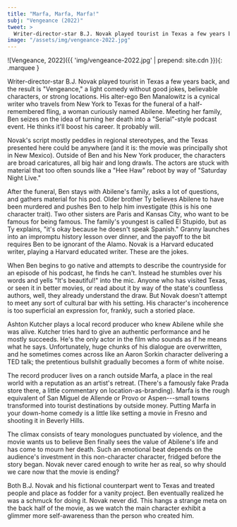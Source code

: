 ```yaml
---
title: "Marfa, Marfa, Marfa!"
subj: "Vengeance (2022)"
tweet: >
  Writer-director-star B.J. Novak played tourist in Texas a few years back and "Vengeance" is the result.
image: "/assets/img/vengeance-2022.jpg"
---
```


![Vengeance, 2022]({{ 'img/vengeance-2022.jpg' | prepend: site.cdn }}){: .marquee }

Writer-director-star B.J. Novak played tourist in Texas a few years back, and the result is "Vengeance," a light comedy without good jokes, believable characters, or strong locations. His alter-ego Ben Manalowitz is a cynical writer who travels from New York to Texas for the funeral of a half-remembered fling, a woman curiously named Abilene. Meeting her family, Ben seizes on the idea of turning her death into a "Serial"-style podcast event. He thinks it'll boost his career. It probably will.

Novak's script mostly peddles in regional stereotypes, and the Texas presented here could be anywhere (and it is: the movie was principally shot in New Mexico). Outside of Ben and his New York producer, the characters are broad caricatures, all big hair and long drawls. The actors are stuck with material that too often sounds like a "Hee Haw" reboot by way of "Saturday Night Live." 

After the funeral, Ben stays with Abilene's family, asks a lot of questions, and gathers material for his pod. Older brother Ty believes Abilene to have been murdered and pushes Ben to help him investigate (this is his one character trait). Two other sisters are Paris and Kansas City, who want to be famous for being famous. The family's youngest is called El Stupido, but as Ty explains, "it's okay because he doesn't speak Spanish." Granny launches into an impromptu history lesson over dinner, and the payoff to the bit requires Ben to be ignorant of the Alamo. Novak is a Harvard educated writer, playing a Harvard educated writer. These are the jokes.

When Ben begins to go native and attempts to describe the countryside for an episode of his podcast, he finds he can't. Instead he stumbles over his words and yells "It's beautiful!" into the mic. Anyone who has visited Texas, or seen it in better movies, or read about it by way of the state's countless authors, well, they already understand the draw. But Novak doesn't attempt to meet any sort of cultural bar with his setting. His character's incoherence is too superficial an expression for, frankly, such a storied place.

Ashton Kutcher plays a local record producer who knew Abilene while she was alive. Kutcher tries hard to give an authentic performance and he mostly succeeds. He's the only actor in the film who sounds as if he means what he says. Unfortunately, huge chunks of his dialogue are overwritten, and he sometimes comes across like an Aaron Sorkin character delivering a TED talk; the pretentious bullshit gradually becomes a form of white noise.

The record producer lives on a ranch outside Marfa, a place in the real world with a reputation as an artist's retreat. (There's a famously fake Prada store there, a little commentary on location-as-branding). Marfa is the rough equivalent of San Miguel de Allende or Provo or Aspen---small towns transformed into tourist destinations by outside money. Putting Marfa in your down-home comedy is a little like setting a movie in Fresno and shooting it in Beverly Hills.

The climax consists of teary monologues punctuated by violence, and the movie wants us to believe Ben finally sees the value of Abilene's life and has come to mourn her death. Such an emotional beat depends on the audience's investment in this non-character character, fridged before the story began. Novak never cared enough to write her as real, so why should we care now that the movie is ending?

Both B.J. Novak and his fictional counterpart went to Texas and treated people and place as fodder for a vanity project. Ben eventually realized he was a schmuck for doing it. Novak never did. This hangs a strange meta on the back half of the movie, as we watch the main character exhibit a glimmer more self-awareness than the person who created him.